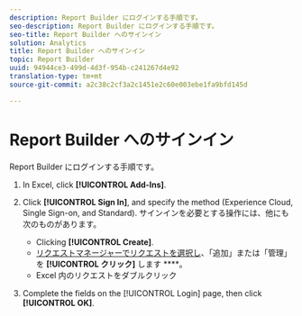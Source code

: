 ```yaml
---
description: Report Builder にログインする手順です。
seo-description: Report Builder にログインする手順です。
seo-title: Report Builder へのサインイン
solution: Analytics
title: Report Builder へのサインイン
topic: Report Builder
uuid: 94944ce3-499d-4d3f-954b-c241267d4e92
translation-type: tm+mt
source-git-commit: a2c38c2cf3a2c1451e2c60e003ebe1fa9bfd145d

---
```



# Report Builder へのサインイン

Report Builder にログインする手順です。

1. In Excel, click **[!UICONTROL Add-Ins]**.
1. Click **[!UICONTROL Sign In]**, and specify the method (Experience Cloud, Single Sign-on, and Standard). サインインを必要とする操作には、他にも次のものがあります。

   * Clicking **[!UICONTROL Create]**.
   * [リクエストマネージャーでリクエストを選択し](../../../analyze/report-builder/manage-requests/r-arb-manage-requests.md)、「追加」または「管理」を **[!UICONTROL クリック]** します ****。
   * Excel 内のリクエストをダブルクリック

1. Complete the fields on the [!UICONTROL Login] page, then click **[!UICONTROL OK]**.

